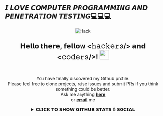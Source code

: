 ## 𝙄 𝙇𝙊𝙑𝙀 𝘾𝙊𝙈𝙋𝙐𝙏𝙀𝙍 𝙋𝙍𝙊𝙂𝙍𝘼𝙈𝙈𝙄𝙉𝙂 𝘼𝙉𝘿 𝙋𝙀𝙉𝙀𝙏𝙍𝘼𝙏𝙄𝙊𝙉 𝙏𝙀𝙎𝙏𝙄𝙉𝙂💻💻💻
<div align="center">

![Hack](https://github.com/mkdirlove/mkdirlove/blob/master/mk.gif)                                                                                                 
                       

<div align="center" width="50">                    

</div>



<h2> 𝗛𝗲𝗹𝗹𝗼 𝘁𝗵𝗲𝗿𝗲, 𝗳𝗲𝗹𝗹𝗼𝘄 <𝚑𝚊𝚌𝚔𝚎𝚛𝚜/> 𝗮𝗻𝗱 <𝚌𝚘𝚍𝚎𝚛𝚜/>! <img src="https://github.com/dheeraj-2000/dheeraj-2000/blob/master/gifs/Hi.gif" width="30px"></h2> <br>

You have finally discovered my Github profile. <br>
Please feel free to clone projects, raise issues and submit PRs if you think something could be better. <br>
Ask me anything <a href="https://github.com/mkdirlove/mkdirlove/issues/new"><b>here</b></a><br>
or <a href="mailto:sanbuenaventurajayson28@gmail.com"><b>email</b></a> me

</div>
<div align="center">

<details>
<summary>𝗖𝗟𝗜𝗖𝗞 𝗧𝗢 𝗦𝗛𝗢𝗪 𝗚𝗜𝗧𝗛𝗨𝗕 𝗦𝗧𝗔𝗧𝗦 & 𝗦𝗢𝗖𝗜𝗔𝗟</summary>
  <br>
<p align="center">
    <img alt = "GitHub Stats" src="https://github-readme-stats.vercel.app/api?username=mkdirlove&show_icons=true&theme=radical">
    <br>
𝗧𝗘𝗖𝗛𝗡𝗢𝗟𝗢𝗚𝗜𝗘𝗦


![BASH](https://img.shields.io/badge/-BASH-black?style=flat-square&logo=BASH)
![PYTHON](https://img.shields.io/badge/-PYTHON-black?style=flat-square&logo=PYTHON)
![GIT](https://img.shields.io/badge/-GIT-black?style=flat-square&logo=GIT)
![GITHUB](https://img.shields.io/badge/-GITHUB-181717?style=flat-square&logo=GITHUB)

<a href="https://twitter.com/JaysonSanBuena1" target="_blank"><img src="https://img.shields.io/badge/Twitter-%231877F2.svg?&style=flat-square&logo=twitter&logoColor=white" alt="Twitter"></a> &nbsp; 
<a href="https://www.facebook.com/mkdirlove.git" target="_blank"><img src="https://img.shields.io/badge/Facebook-%231877F2.svg?&style=flat-square&logo=facebook&logoColor=white" alt="Facebook"></a>  
<a href="sanbuenaventurajayson28@gmail.com" target="_blank"><img src="https://img.shields.io/badge/-sanbuenaventurajayson28@gmail.com-c14438?style=flat-square&logo=Gmail&logoColor=white&link=mailto:sanbuenaventurajayson28@gmail.com" alt="Gmail"></a> <br>


![VISITOR BADGE](https://visitor-badge.laobi.icu/badge?page_id=mkdirlove)
</p>
</details> 
</div>
<!--⭐ From [Jayson Cabrillas San Buenaventura](http://mkdirlove.github.io/)-->
